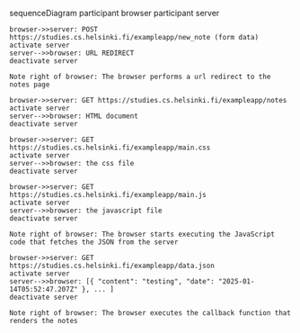 sequenceDiagram
    participant browser
    participant server

    browser->>server: POST https://studies.cs.helsinki.fi/exampleapp/new_note (form data)
    activate server
    server-->>browser: URL REDIRECT
    deactivate server

    Note right of browser: The browser performs a url redirect to the notes page

    browser->>server: GET https://studies.cs.helsinki.fi/exampleapp/notes
    activate server
    server-->>browser: HTML document
    deactivate server

    browser->>server: GET https://studies.cs.helsinki.fi/exampleapp/main.css
    activate server
    server-->>browser: the css file
    deactivate server

    browser->>server: GET https://studies.cs.helsinki.fi/exampleapp/main.js
    activate server
    server-->>browser: the javascript file
    deactivate server

    Note right of browser: The browser starts executing the JavaScript code that fetches the JSON from the server

    browser->>server: GET https://studies.cs.helsinki.fi/exampleapp/data.json
    activate server
    server-->>browser: [{ "content": "testing", "date": "2025-01-14T05:52:47.207Z" }, ... ]
    deactivate server

    Note right of browser: The browser executes the callback function that renders the notes